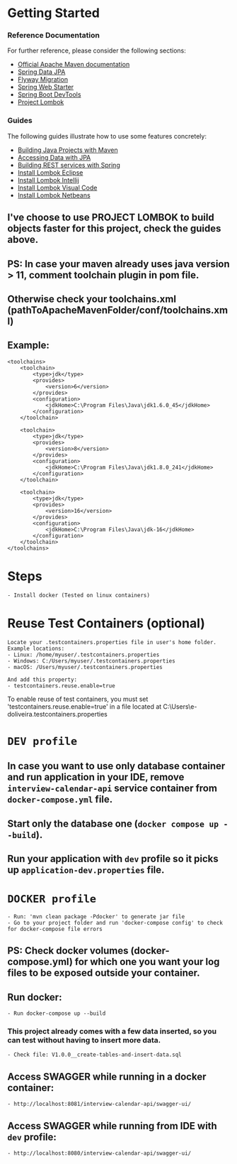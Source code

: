 # Getting Started

### Reference Documentation
For further reference, please consider the following sections:

* [Official Apache Maven documentation](https://maven.apache.org/guides/index.html)
* [Spring Data JPA](https://docs.spring.io/spring-boot/docs/2.4.5/reference/htmlsingle/#boot-features-jpa-and-spring-data)
* [Flyway Migration](https://docs.spring.io/spring-boot/docs/2.4.5/reference/htmlsingle/#howto-execute-flyway-database-migrations-on-startup)
* [Spring Web Starter](https://docs.spring.io/spring-boot/docs/2.4.5/reference/htmlsingle/#boot-features-developing-web-applications)
* [Spring Boot DevTools](https://docs.spring.io/spring-boot/docs/2.4.5/reference/htmlsingle/#using-boot-devtools)
* [Project Lombok](https://projectlombok.org/)

### Guides
The following guides illustrate how to use some features concretely:

* [Building Java Projects with Maven](https://spring.io/guides/gs/maven/)
* [Accessing Data with JPA](https://spring.io/guides/gs/accessing-data-jpa/)
* [Building REST services with Spring](https://spring.io/guides/tutorials/bookmarks/)
* [Install Lombok Eclipse](https://projectlombok.org/setup/eclipse)
* [Install Lombok Intellij](https://projectlombok.org/setup/intellij)
* [Install Lombok Visual Code](https://projectlombok.org/setup/vscode)
* [Install Lombok Netbeans](https://projectlombok.org/setup/netbeans)

## I've choose to use PROJECT LOMBOK to build objects faster for this project, check the guides above.

## PS: In case your maven already uses java version > 11, comment toolchain plugin in pom file.
## Otherwise check your toolchains.xml (pathToApacheMavenFolder/conf/toolchains.xml)
## Example:
    <toolchains>
        <toolchain>
            <type>jdk</type>
            <provides>
                <version>6</version>
            </provides>
            <configuration>
                <jdkHome>C:\Program Files\Java\jdk1.6.0_45</jdkHome>
            </configuration>
        </toolchain>
    
        <toolchain>
            <type>jdk</type>
            <provides>
                <version>8</version>
            </provides>
            <configuration>
                <jdkHome>C:\Program Files\Java\jdk1.8.0_241</jdkHome>
            </configuration>
        </toolchain>
    
        <toolchain>
            <type>jdk</type>
            <provides>
                <version>16</version>
            </provides>
            <configuration>
                <jdkHome>C:\Program Files\Java\jdk-16</jdkHome>
            </configuration>
        </toolchain>
    </toolchains>

#### <h1>Steps</h1>
    - Install docker (Tested on linux containers)

### <h1> Reuse Test Containers (optional) </h1>
    Locate your .testcontainers.properties file in user's home folder. Example locations:
    - Linux: /home/myuser/.testcontainers.properties
    - Windows: C:/Users/myuser/.testcontainers.properties
    - macOS: /Users/myuser/.testcontainers.properties

    And add this property:
    - testcontainers.reuse.enable=true

To enable reuse of test containers, you must set 'testcontainers.reuse.enable=true' in a file located at C:\Users\e-doliveira\.testcontainers.properties

#### <h1> `DEV profile` </h1>
## In case you want to use only database container and run application in your IDE, remove `interview-calendar-api` service container from `docker-compose.yml` file.
## Start only the database one (`docker compose up --build`).
## Run your application with `dev` profile so it picks up `application-dev.properties` file.

#### <h1> `DOCKER profile` </h1>

    - Run: 'mvn clean package -Pdocker' to generate jar file
    - Go to your project folder and run 'docker-compose config' to check for docker-compose file errors

## PS: Check docker volumes (docker-compose.yml) for which one you want your log files to be exposed outside your container.

## Run docker:
    - Run docker-compose up --build

### This project already comes with a few data inserted, so you can test without having to insert more data.
    - Check file: V1.0.0__create-tables-and-insert-data.sql

## Access SWAGGER while running in a docker container:
    - http://localhost:8081/interview-calendar-api/swagger-ui/

## Access SWAGGER while running from IDE with `dev` profile:
    - http://localhost:8080/interview-calendar-api/swagger-ui/
